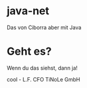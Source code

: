 # java-net
Das von Ciborra aber mit Java

# Geht es?
Wenn du das siehst, dann ja!

cool - L.F. CFO TiNoLe GmbH